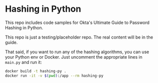 # Hashing in Python
This repo includes code samples for Okta's Ultimate Guide to Password Hashing in Python.

This repo is just a testing/placeholder repo. The real content will be in the guide.

That said, if you want to run any of the hashing algorithms, you can use your Python env or Docker. Just uncomment 
the appropriate lines in `main.py` and run it:

```bash
docker build -t hashing-py .
docker run -it -v $(pwd):/app --rm hashing-py
```
